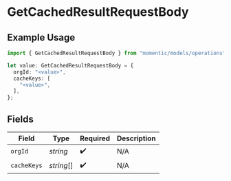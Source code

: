 # GetCachedResultRequestBody

## Example Usage

```typescript
import { GetCachedResultRequestBody } from "momentic/models/operations";

let value: GetCachedResultRequestBody = {
  orgId: "<value>",
  cacheKeys: [
    "<value>",
  ],
};
```

## Fields

| Field              | Type               | Required           | Description        |
| ------------------ | ------------------ | ------------------ | ------------------ |
| `orgId`            | *string*           | :heavy_check_mark: | N/A                |
| `cacheKeys`        | *string*[]         | :heavy_check_mark: | N/A                |
